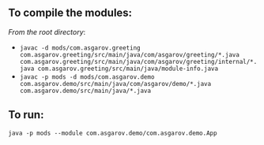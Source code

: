 ## To compile the modules:

 *From the root directory*:

 - `javac -d mods/com.asgarov.greeting com.asgarov.greeting/src/main/java/com/asgarov/greeting/*.java com.asgarov.greeting/src/main/java/com/asgarov/greeting/internal/*.java com.asgarov.greeting/src/main/java/module-info.java`
 - `javac -p mods -d mods/com.asgarov.demo com.asgarov.demo/src/main/java/com/asgarov/demo/*.java com.asgarov.demo/src/main/java/*.java`

## To run:
 `java -p mods --module com.asgarov.demo/com.asgarov.demo.App`